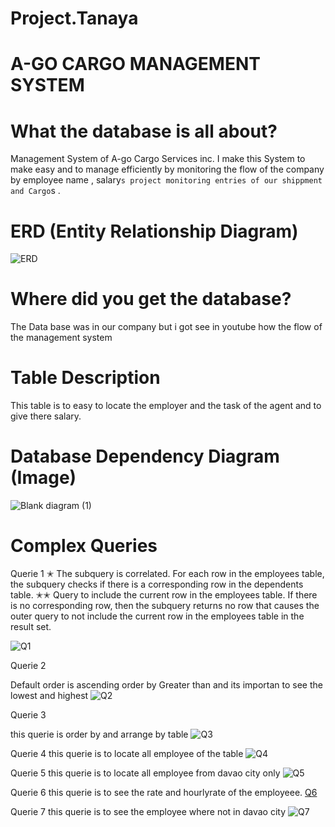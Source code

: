 # Project.Tanaya
# A-GO CARGO MANAGEMENT SYSTEM
# What the database is all about?
 Management System of A-go Cargo Services inc. I make this System to make easy and to manage efficiently by monitoring the flow of the company by employee name , salary`s project monitoring entries of our shippment and Cargo`s .   
# ERD (Entity Relationship Diagram)
![ERD](https://user-images.githubusercontent.com/73166977/103271606-aa6cbc00-49f5-11eb-81b7-84ce025ebb22.png)
# Where did you get the database?
  The Data base was in our company but i got see in youtube how the flow of the management system
# Table Description
  This table is to easy to locate the employer and the task of the agent and to give there salary.
# Database Dependency Diagram (Image)
![Blank diagram (1)](https://user-images.githubusercontent.com/73166977/103272082-df2d4300-49f6-11eb-85aa-d22ba471860a.png)

# Complex Queries

 Querie 1
✭
 The subquery is correlated. For each row in the  employees table, the subquery checks if there is a corresponding row in the dependents table. 
✭✭
 Query to include the current row in the  employees table. If there is no corresponding row, then the subquery returns no row that causes the outer query to not include the         current row in the  employees table in the result set.

 ![Q1](https://user-images.githubusercontent.com/73166977/103436775-51519200-4c5a-11eb-987b-fbe091ce3cf0.png)
 
 Querie 2
 
 Default order is ascending order by Greater than and its importan to see the lowest and highest
 ![Q2](https://user-images.githubusercontent.com/73166977/103436814-bb6a3700-4c5a-11eb-99c0-dab338a7f1ff.png)
 
 Querie 3

 this querie is order by and arrange by table
 ![Q3](https://user-images.githubusercontent.com/73166977/103436845-23208200-4c5b-11eb-8585-e3aac3edc3a1.png)
 
 Querie 4
  this querie is to locate all employee of the table 
 ![Q4](https://user-images.githubusercontent.com/73166977/103436902-ca9db480-4c5b-11eb-8083-4b1dbd83a429.png)
 
  Querie 5
  this querie is to locate all employee from davao city only
 ![Q5](https://user-images.githubusercontent.com/73166977/103436920-f5880880-4c5b-11eb-93b3-b3f0b203f7d4.png)
 
 Querie 6
 this querie is to see the rate and hourlyrate of the employeee.
 [Q6](https://user-images.githubusercontent.com/73166977/103436936-2b2cf180-4c5c-11eb-981e-6be2b0204e9b.png)
 
 Querie 7
 this querie is to see the employee where not in davao city
 ![Q7](https://user-images.githubusercontent.com/73166977/103436951-51eb2800-4c5c-11eb-907c-07dffb5039e9.png)
  
 
 
 
 
 
 
 
